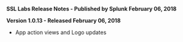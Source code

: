 **SSL Labs Release Notes - Published by Splunk February 06, 2018**


**Version 1.0.13 - Released February 06, 2018**

* App action views and Logo updates
